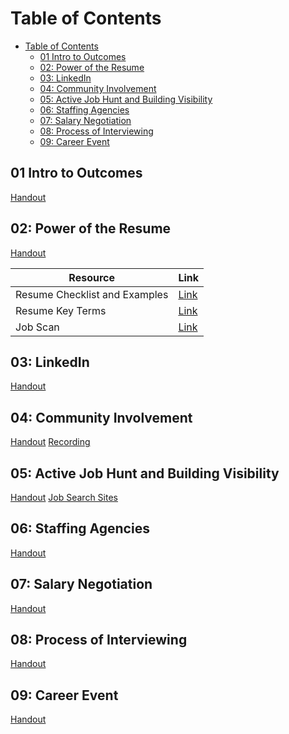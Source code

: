 # Table of Contents

- [Table of Contents](#table-of-contents)
  - [01 Intro to Outcomes](#01-intro-to-outcomes)
  - [02: Power of the Resume](#02-power-of-the-resume)
  - [03: LinkedIn](#03-linkedin)
  - [04: Community Involvement](#04-community-involvement)
  - [05: Active Job Hunt and Building Visibility](#05-active-job-hunt-and-building-visibility)
  - [06: Staffing Agencies](#06-staffing-agencies)
  - [07: Salary Negotiation](#07-salary-negotiation)
  - [08: Process of Interviewing](#08-process-of-interviewing)
  - [09: Career Event](#09-career-event)

## 01 Intro to Outcomes

[Handout](https://ed.devmountain.com/materials/ogptlh2/exercises/oc-intro/)

## 02: Power of the Resume

[Handout](https://ed.devmountain.com/materials/ogptlh2/exercises/oc-resume/)

| Resource  | Link |
| --- | --- |
| Resume Checklist and Examples | [Link](https://docs.google.com/document/d/1XdyPw-zeAqLKJO0aQdyH1pjh1XsV6nljJLdmHeb3oIg/edit?usp=sharing) |
| Resume Key Terms | [Link](https://docs.google.com/document/d/1CA0xRgRuRDn8bq_0VnoIkLkyfbYG_8QV_CWu4zYeuj8/edit) |
| Job Scan | [Link](https://www.jobscan.co/) |

## 03: LinkedIn

[Handout](https://ed.devmountain.com/materials/ogptlh2/exercises/oc-linkedin//)

## 04: Community Involvement

[Handout](https://ed.devmountain.com/materials/ogptlh2/exercises/oc-comm/)
[Recording](https://strategiced.zoom.us/rec/share/QUOgyTC2w7kTr8y0slitfLN3oCDwBKIZqBjE_EFvKTas2t4QMbCTU5iAxJMUobYg.TACotVV4NTd6g6XM)

## 05: Active Job Hunt and Building Visibility

[Handout](https://ed.devmountain.com/materials/ogptlh2/exercises/oc-job-hunting//)
[Job Search Sites](https://strategicedinc.sharepoint.com/:w:/r/sites/bootcamp/_layouts/15/Doc.aspx?sourcedoc=%7B08581FE0-F7D8-4A2B-B5D1-B98F274E3E67%7D&file=Job%20Search%20Sites.docx&action=default&mobileredirect=true)

## 06: Staffing Agencies

[Handout](https://ed.devmountain.com/materials/ogptlh2/exercises/oc-agencies/)

## 07: Salary Negotiation

[Handout](https://vimeo.com/935143171)

## 08: Process of Interviewing

[Handout](https://vimeo.com/935140268?share=copy)

## 09: Career Event

[Handout](https://ed.devmountain.com/materials/ogptlh2/exercises/oc-events/)
